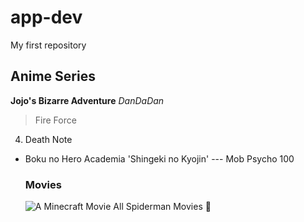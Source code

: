 # app-dev
My first repository

## Anime Series
**Jojo's Bizarre Adventure**
*DanDaDan*
> Fire Force
4. Death Note
- Boku no Hero Academia
'Shingeki no Kyojin'
--- Mob Psycho 100
  
  ### Movies 
  ![A Minecraft Movie](https://github.com/user-attachments/assets/73c55aec-42d9-48d7-b749-e5e37a1176cd)
All Spiderman Movies 🖤
